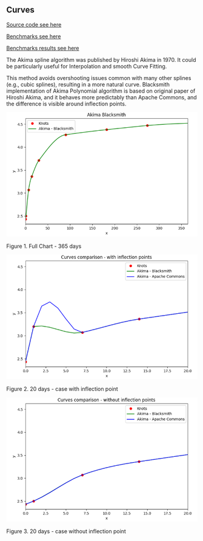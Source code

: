## Curves

[Source code see here](../src/main/java/org/blacksmith/finlib/curve)

[Benchmarks see here](../src/jmh/java/org/blacksmith/finlib/curve)

[Benchmarks results see here](../src/jmh/resources)

The Akima spline algorithm was published by Hiroshi Akima in 1970. It could be particularly useful for Interpolation and smooth Curve Fitting.

This method avoids overshooting issues common with many other splines (e.g., cubic splines), resulting in a more natural curve.
Blacksmith implementation of Akima Polynomial algorithm is based on original paper of Hiroshi Akima, and it behaves more predictably than Apache Commons, and the difference is visible around inflection points.

![Akima algorithm - with inflection point](akima_full.png)

Figure 1. Full Chart - 365 days

![Akima algorithm - with inflection point](akima_with_inflection_point.png)

Figure 2. 20 days - case with inflection point

![Akima algorithm - without inflection point](akima_without_inflection_point.png)

Figure 3. 20 days - case without inflection point
